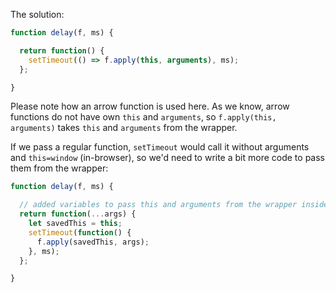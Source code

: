 The solution:

```js
function delay(f, ms) {

  return function() {
    setTimeout(() => f.apply(this, arguments), ms);
  };

}
```

Please note how an arrow function is used here. As we know, arrow functions do not have own `this` and `arguments`, so `f.apply(this, arguments)` takes `this` and `arguments` from the wrapper.

If we pass a regular function, `setTimeout` would call it without arguments and `this=window` (in-browser), so we'd need to write a bit more code to pass them from the wrapper:

```js
function delay(f, ms) {

  // added variables to pass this and arguments from the wrapper inside setTimeout
  return function(...args) {
    let savedThis = this;
    setTimeout(function() {
      f.apply(savedThis, args);
    }, ms);
  };

}
```

